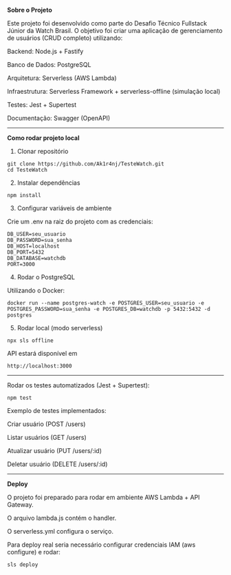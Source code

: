 **Sobre o Projeto**

Este projeto foi desenvolvido como parte do Desafio Técnico Fullstack Júnior da Watch Brasil.
O objetivo foi criar uma aplicação de gerenciamento de usuários (CRUD completo) utilizando:

Backend: Node.js + Fastify

Banco de Dados: PostgreSQL

Arquitetura: Serverless (AWS Lambda)

Infraestrutura: Serverless Framework + serverless-offline (simulação local)

Testes: Jest + Supertest

Documentação: Swagger (OpenAPI)

---

**Como rodar projeto local** 

1. Clonar repositório

```
git clone https://github.com/Ak1r4nj/TesteWatch.git
cd TesteWatch
```

2. Instalar dependências 
```
npm install 
```
3. Configurar variáveis de ambiente 

Crie um .env na raiz do projeto com as credenciais: 
```
DB_USER=seu_usuario
DB_PASSWORD=sua_senha
DB_HOST=localhost
DB_PORT=5432
DB_DATABASE=watchdb
PORT=3000
```
4. Rodar o PostgreSQL 

Utilizando o Docker:
```
docker run --name postgres-watch -e POSTGRES_USER=seu_usuario -e POSTGRES_PASSWORD=sua_senha -e POSTGRES_DB=watchdb -p 5432:5432 -d postgres
```
5. Rodar local (modo serverless)
```
npx sls offline
```
API estará disponível em 
```
http://localhost:3000
```
---

Rodar os testes automatizados (Jest + Supertest):
```
npm test
```

Exemplo de testes implementados:

Criar usuário (POST /users)

Listar usuários (GET /users)

Atualizar usuário (PUT /users/:id)

Deletar usuário (DELETE /users/:id)

---

**Deploy** 

O projeto foi preparado para rodar em ambiente AWS Lambda + API Gateway.

O arquivo lambda.js contém o handler.

O serverless.yml configura o serviço.

Para deploy real seria necessário configurar credenciais IAM (aws configure) e rodar:
```
sls deploy
```